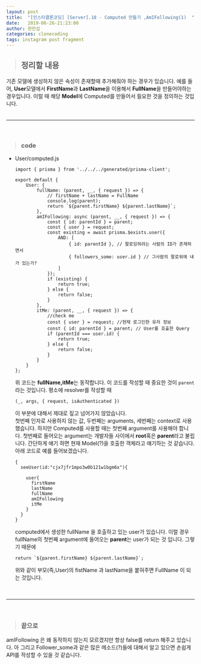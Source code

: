```yaml
---
layout: post
title:  "[인스타클론코딩] [Server].18 - Computed 만들기 ,AmIFollowing(1)  "
date:   2019-06-26-21:23:00
author: 한만섭
categories: clonecoding
tags: instagram post fragment
---
```


> ## 정리할 내용 

기존 모델에 생성하지 않은 속성이 존재할때 추가해줘야 하는 경우가 있습니다. 예를 들어, **User**모델에서 **FirstName**과 **LastName**을 이용해서
**FullName**을 만들어야하는 경우입니다. 이럴 때 해당 **Model**에 Computed를 만들어서 필요한 것을 정의하는 것입니다.  
　  

***

　  
> ### code

* User/computed.js 
  
  ```
  import { prisma } from '../../../generated/prisma-client';

  export default {
      User: {
          fullName: (parent, __, { request }) => {
              // firstName + lastName = FullName
              console.log(parent);
              return `${parent.firstName} ${parent.lastName}`;
          },
          amIFollowing: async (parent, __, { request }) => {
              const { id: parentId } = parent;
              const { user } = request;
              const existing = await prisma.$exists.user({
                  AND: [
                      { id: parentId }, // 팔로잉하려는 사람의 ID가 존재하면서
                      { followers_some: user.id } // 그사람의 팔로워에 내가 있는가?
                  ]
              });
              if (existing) {
                  return true;
              } else {
                  return false;
              }
          },
          itMe: (parent, __, { request }) => {
              //check me
              const { user } = request; //현재 로그인한 유저 정보
              const { id: parentId } = parent; // User를 호출한 Query
              if (parentId === user.id) {
                  return true;
              } else {
                  return false;
              }
          }
      }
  };

  ```
  
  위 코드는 **fullName,itMe**는 동작합니다. 이 코드를 작성할 때 중요한 것이 `parent`라는 것입니다. 평소에 resolver를 작성할 때
  ```
  (_, args, { request, isAuthenticated })
  ```
  이 부분에 대해서 제대로 짚고 넘어가지 않았습니다.  
  첫번째 인자로 사용하지 않는 값, 두번째는 arguments, 세번째는 context로 사용했습니다. 하지만 Computed를 사용할 때는 첫번째 argument를
  사용해야 합니다. 첫번째로 들어오는 argument는 개발자들 사이에서 **root**혹은 **parent**라고 불립니다. 간단하게 얘기 하면 현재 
  Model(?)을 호출한 객체라고 얘기하는 것 같습니다. 아래 코드로 예를 들어보겠습니다.  
  
  ```
  {
	seeUser(id:"cjx7jfr1mpo3w0b121w1bgm6x"){
    
      user{
        firstName
        lastName
        fullName
        amIFollowing
        itMe
      }
    }
  }
  ```
  
  computed에서 생성한 fullName 을 호출하고 있는 user가 있습니다. 이럴 경우 fullName의 첫번째 argument에 들어오는 **parent**는 
  user가 되는 것 입니다. 그렇기 때문에 
  ```
  return `${parent.firstName} ${parent.lastName}`;
  ```
  위와 같이 부모(즉,User)의 fistName 과 lastName을 붙혀주면 FullName 이 되는 것입니다.  
  
　  
   
***

　  
> ### 끝으로 

  amIFollowing 은 왜 동작하지 않는지 모르겠지만 항상 false를 return 해주고 있습니다. 아 그리고 Follower_some과 같은 많은 메소드(?)들에 
  대해서 알고 있으면 손쉽게 API를 작성할 수 있을 것 같습니다. 
  
  
  

